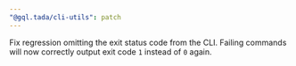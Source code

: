 ```yaml
---
"@gql.tada/cli-utils": patch
---
```


Fix regression omitting the exit status code from the CLI. Failing commands will now correctly output exit code `1` instead of `0` again.
